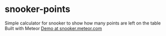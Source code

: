 # snooker-points
Simple calculator for snooker to show how many points are left on the table
Built with Meteor
[Demo at snooker.meteor.com](http://snooker.meteor.com/)
